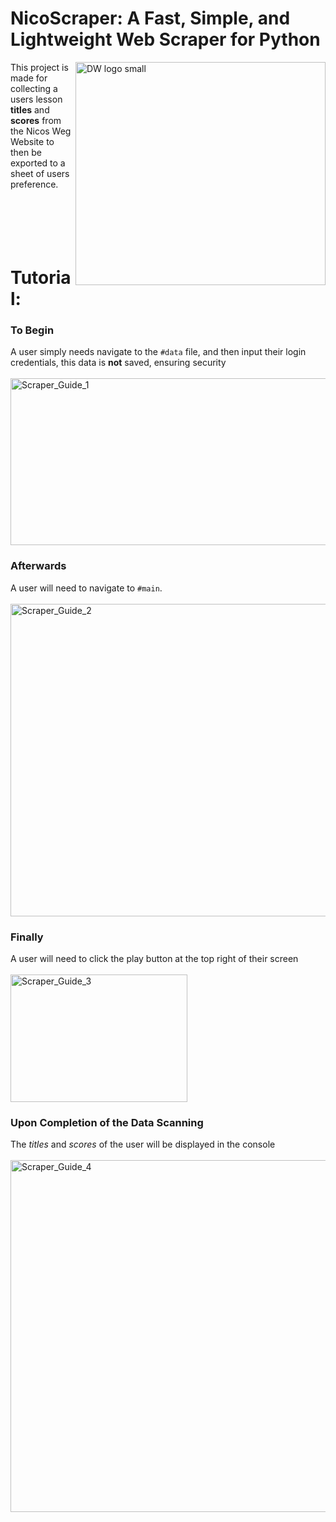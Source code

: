# NicoScraper:   A Fast, Simple, and Lightweight Web Scraper for Python
<img align="right" width="400" height="357" alt="DW logo small" src="https://github.com/user-attachments/assets/7d2f8094-643a-48f0-bf9f-922f48cc1c56" />

This project is made for collecting a users lesson **titles** and **scores** from the Nicos Weg Website to then be exported to a sheet of users preference.
<br>
<br>
<br>
<br>
<br>
<br>
# Tutorial:
### To Begin ###
A user simply needs navigate to the `#data` file, and then input their login credentials, this data is **not** saved, ensuring security
<br>
<br>
<img width="719" height="267" alt="Scraper_Guide_1" src="https://github.com/user-attachments/assets/ae42fed3-35ca-4a3c-98d9-d3dd76c0f397" />
<br>
### Afterwards ### 
A user will need to navigate to `#main`.
<br>
<br>
<img width="1000" height="500" alt="Scraper_Guide_2" src="https://github.com/user-attachments/assets/08bcc795-7376-46a9-aebf-d60ce48cddaf" />
<br>
### Finally ###
A user will need to click the play button at the top right of their screen
<br>
<br>
<img width="283" height="204" alt="Scraper_Guide_3" src="https://github.com/user-attachments/assets/8aedd2e1-72ed-4228-a87c-5b0bc287f86d" />
<br>
### Upon Completion of the Data Scanning ### 
The *titles* and *scores* of the user will be displayed in the console
<br>
<br>
<img width="1582" height="563" alt="Scraper_Guide_4" src="https://github.com/user-attachments/assets/8ae762ba-c15c-4f7d-8ece-5e77ce7d22b7" />



